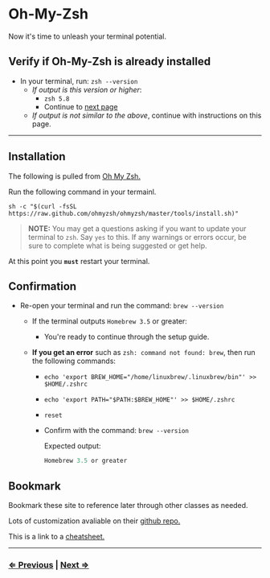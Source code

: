# Oh-My-Zsh

Now it's time to unleash your terminal potential.

## Verify if Oh-My-Zsh is already installed

- In your terminal, run: `zsh --version`
  - _If output is this version or higher_:
    - `zsh 5.8`
    - Continue to [next page](./6-node.md)
  - _If output is not similar to the above_, continue with instructions on this page.

---

## Installation

The following is pulled from [Oh My Zsh.](https://ohmyz.sh/)

Run the following command in your termainl.

`sh -c "$(curl -fsSL https://raw.github.com/ohmyzsh/ohmyzsh/master/tools/install.sh)"`

> **NOTE:** You may get a questions asking if you want to update your terminal to `zsh`. Say `yes` to this. If any warnings or errors occur, be sure to complete what is being suggested or get help.

At this point you **`must`** restart your terminal.

## **Confirmation**

- Re-open your terminal and run the command: `brew --version`

  - If the terminal outputs `Homebrew 3.5` or greater:
    - You're ready to continue through the setup guide.
  - **If you get an error** such as `zsh: command not found: brew`, then run the following commands:

    - `echo 'export BREW_HOME="/home/linuxbrew/.linuxbrew/bin"' >> $HOME/.zshrc`
    - `echo 'export PATH="$PATH:$BREW_HOME"' >> $HOME/.zshrc`
    - `reset`
    - Confirm with the command: `brew --version`

      Expected output:

      ```js
      Homebrew 3.5 or greater
      ```

## Bookmark

Bookmark these site to reference later through other classes as needed.

Lots of customization avaliable on their [github repo.](https://github.com/ohmyzsh/ohmyzsh/)

This is a link to a [cheatsheet.](https://github.com/ohmyzsh/ohmyzsh/wiki/Cheatsheet)

---

### [⇐ Previous](./4-tree.md) | [Next ⇒](./6-node.md)

